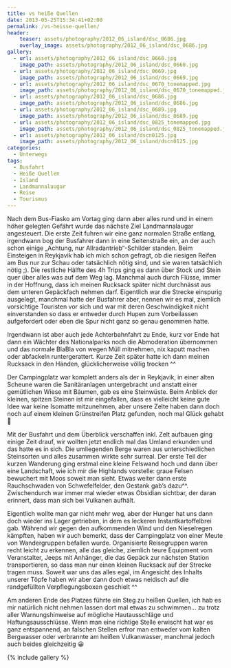 ```yaml
---
title: vs heiße Quellen
date: 2013-05-25T15:34:41+02:00
permalink: /vs-heisse-quellen/
header:
    teaser: assets/photography/2012_06_island/dsc_0686.jpg
    overlay_image: assets/photography/2012_06_island/dsc_0686.jpg
gallery:
  - url: assets/photography/2012_06_island/dsc_0660.jpg
    image_path: assets/photography/2012_06_island/dsc_0660.jpg
  - url: assets/photography/2012_06_island/dsc_0669.jpg
    image_path: assets/photography/2012_06_island/dsc_0669.jpg
  - url: assets/photography/2012_06_island/dsc_0670_tonemapped.jpg
    image_path: assets/photography/2012_06_island/dsc_0670_tonemapped.jpg
  - url: assets/photography/2012_06_island/dsc_0686.jpg
    image_path: assets/photography/2012_06_island/dsc_0686.jpg
  - url: assets/photography/2012_06_island/dsc_0689.jpg
    image_path: assets/photography/2012_06_island/dsc_0689.jpg
  - url: assets/photography/2012_06_island/dsc_0825_tonemapped.jpg
    image_path: assets/photography/2012_06_island/dsc_0825_tonemapped.jpg
  - url: assets/photography/2012_06_island/dscn0125.jpg
    image_path: assets/photography/2012_06_island/dscn0125.jpg
categories:
  - Unterwegs
tags:
  - Busfahrt
  - Heiße Quellen
  - Island
  - Landmannalaugar
  - Reise
  - Tourismus
---
```


Nach dem Bus-Fiasko am Vortag ging dann aber alles rund und in einem höher gelegten Gefährt wurde das nächste Ziel Landmannalaugar angesteuert. 
Die erste Zeit fuhren wir eine ganz normalen Straße entlang, irgendwann bog der Busfahrer dann in eine Seitenstraße ein, an der auch schon einige „Achtung, nur Allradantrieb“-Schilder standen. Beim Einsteigen in Reykjavik hab ich mich schon gefragt, ob die riesigen Reifen am Bus nur zur Schau oder tatsächlich nötig sind, und sie waren tatsächlich nötig ;). Die restliche Hälfte des 4h Trips ging es dann über Stock und Stein quer über alles was auf dem Weg lag. Manchmal auch durch Flüsse, immer in der Hoffnung, dass ich meinen Rucksack später nicht durchnässt aus dem unteren Gepäckfach nehmen darf. Eigentlich war die Strecke einspurig ausgelegt, manchmal hatte der Busfahrer aber, nennen wir es mal, ziemlich vorsichtige Touristen vor sich und war mit deren Geschwindigkeit nicht einverstanden so dass er entweder durch Hupen zum Vorbeilassen aufgefordert oder eben die Spur nicht ganz so genau genommen hatte.

Irgendwann ist aber auch jede Achterbahnfahrt zu Ende, kurz vor Ende hat dann ein Wächter des Nationalparks noch die 
Abmoderation übernommen und das normale BlaBla von wegen Müll mitnehmen, nix kaputt machen oder abfackeln runtergerattert. 
Kurze Zeit später hatte ich dann meinen Rucksack in den Händen, glücklicherweise völlig trocken ^^  

Der Campingplatz war komplett anders als der in Reykjavik, in einer alten Scheune waren die Sanitäranlagen untergebracht 
und anstatt einer gemütlichen Wiese mit Bäumen, gab es eine Steinwüste. Beim Anblick der kleinen, spitzen Steinen ist mir eingefallen, 
dass es vielleicht keine gute Idee war keine Isomatte mitzunehmen, aber unsere Zelte haben dann doch noch auf einem kleinen Grünstreifen Platz gefunden, noch mal Glück gehabt 🙂

Mit der Busfahrt und dem Überblick verschaffen inkl. Zelt aufbauen ging einige Zeit drauf, 
wir wollten jetzt endlich mal das Umland erkunden und das hatte es in sich. Die umliegenden Berge waren aus 
unterschiedlichen Steinsorten und alles zusammen wirkte sehr surreal. Der erste Teil der kurzen Wanderung ging erstmal 
eine kleine Felswand hoch und dann über eine Landschaft, wie ich mir die Highlands vorstelle: graue Felsen bewuchert mit Moos soweit man sieht. 
Etwas weiter dann erste Rauchschwaden von Schwefelfelder, den Gestank gab’s dazu^^. 
Zwischendurch war immer mal wieder etwas Obsidian sichtbar, der daran erinnert, dass man sich bei Vulkanen aufhält.

Eigentlich wollte man gar nicht mehr weg, aber der Hunger hat uns dann doch wieder ins Lager getrieben, 
in dem es leckeren Instantkartoffelbrei gab. Während wir gegen den aufkommenden Wind und den Nieselregen kämpften, 
haben wir auch bemerkt, dass der Campingplatz von einer Meute von Wandergruppen befallen wurde. 
Organisierte Reisegruppen waren recht leicht zu erkennen, alle das gleiche, ziemlich teure Equipment vom Veranstalter, 
Jeeps mit Anhänger, die das Gepäck zur nächsten Station transportieren, so dass man nur einen kleinen Rucksack auf der Strecke tragen muss. 
Soweit war uns das alles egal, im Angesicht des Inhalts unserer Töpfe haben wir aber dann doch etwas neidisch auf die randgefüllten Verpflegungsboxen geschielt ^^

Am anderen Ende des Platzes führte ein Steg zu heißen Quellen, ich hab es mir natürlich nicht nehmen lassen dort mal etwas zu schwimmen…
zu trotz aller Warnungshinweise auf mögliche Hautausschläge und Haftungsausschlüsse. 
Wenn man eine richtige Stelle erwischt hat war es ganz entspannend, 
an falschen Stellen erfror man entweder vom kalten Bergwasser oder verbrannte am heißen Vulkanwasser, 
manchmal jedoch auch beides gleichzeitig 😀

{% include gallery %}